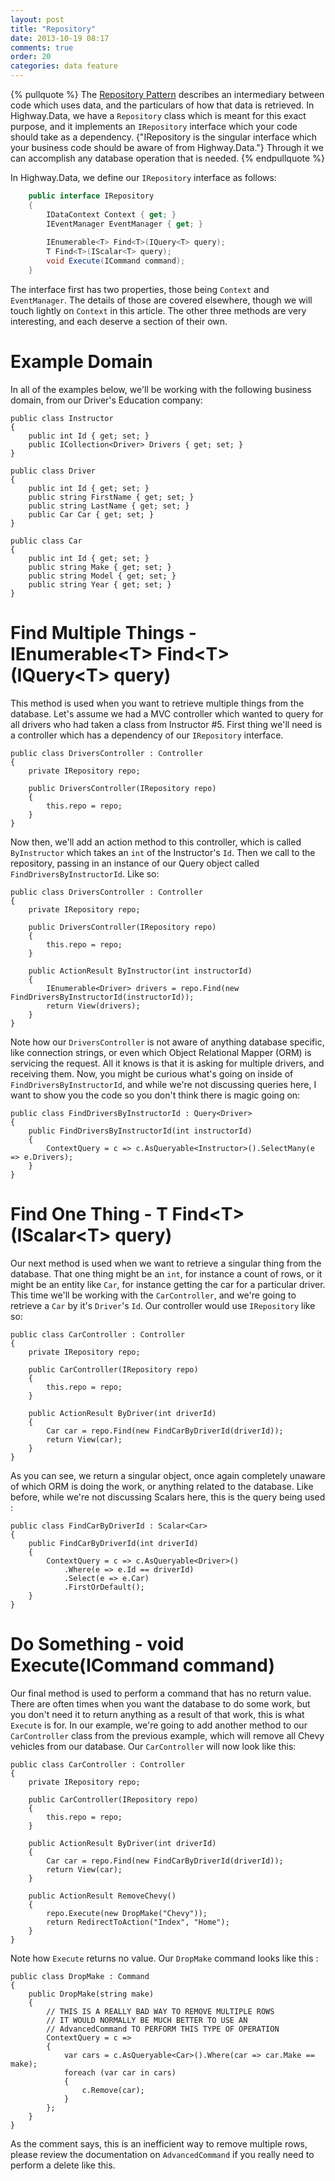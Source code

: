 ```yaml
---
layout: post
title: "Repository"
date: 2013-10-19 08:17
comments: true
order: 20
categories: data feature
---
```


{% pullquote %}
The [Repository Pattern](/blog/2013/10/19/understanding-the-patterns/) describes an intermediary between code which uses data, and the particulars of how that data is retrieved.  In Highway.Data, we have a `Repository` class which is meant for this exact purpose, and it implements an `IRepository` interface which your code should take as a dependency.  {"IRepository is the singular interface which your business code should be aware of from Highway.Data."}  Through it we can accomplish any database operation that is needed.
{% endpullquote %}

In Highway.Data, we define our `IRepository` interface as follows:

``` csharp
    public interface IRepository
    {
        IDataContext Context { get; }
        IEventManager EventManager { get; }
        
        IEnumerable<T> Find<T>(IQuery<T> query);
        T Find<T>(IScalar<T> query);
        void Execute(ICommand command);
    }
```
 
The interface first has two properties, those being `Context` and `EventManager`.  The details of those are covered elsewhere, though we will touch lightly on `Context` in this article.  The other three methods are very interesting, and each deserve a section of their own.

# Example Domain

In all of the examples below, we'll be working with the following business domain, from our Driver's Education company:

```
public class Instructor
{
    public int Id { get; set; }
    public ICollection<Driver> Drivers { get; set; }
}

public class Driver
{
    public int Id { get; set; }
    public string FirstName { get; set; }
    public string LastName { get; set; }
    public Car Car { get; set; }
}

public class Car
{
    public int Id { get; set; }
    public string Make { get; set; }
    public string Model { get; set; }
    public string Year { get; set; }
}
```


# Find Multiple Things - IEnumerable&lt;T&gt; Find&lt;T&gt;(IQuery&lt;T&gt; query)

This method is used when you want to retrieve multiple things from the database.  Let's assume we had a MVC controller which wanted to query for all drivers who had taken a class from Instructor #5.  First thing we'll need is a controller which has a dependency of our `IRepository` interface.

```
public class DriversController : Controller
{
    private IRepository repo;

    public DriversController(IRepository repo)
    {
        this.repo = repo;
    }
}
```

Now then, we'll add an action method to this controller, which is called `ByInstructor` which takes an `int` of the Instructor's `Id`.  Then we call to the repository, passing in an instance of our Query object called `FindDriversByInstructorId`.  Like so:

```
public class DriversController : Controller
{
    private IRepository repo;

    public DriversController(IRepository repo)
    {
        this.repo = repo;
    }

    public ActionResult ByInstructor(int instructorId)
    {
        IEnumerable<Driver> drivers = repo.Find(new FindDriversByInstructorId(instructorId));
        return View(drivers);
    }
}
```

Note how our `DriversController` is not aware of anything database specific, like connection strings, or even which Object Relational Mapper (ORM) is servicing the request.  All it knows is that it is asking for multiple drivers, and receiving them.  Now, you might be curious what's going on inside of `FindDriversByInstructorId`, and while we're not discussing queries here, I want to show you the code so you don't think there is magic going on:

```
public class FindDriversByInstructorId : Query<Driver>
{
    public FindDriversByInstructorId(int instructorId)
    {
        ContextQuery = c => c.AsQueryable<Instructor>().SelectMany(e => e.Drivers);
    }
}
```

# Find One Thing - T Find&lt;T&gt;(IScalar&lt;T&gt; query)

Our next method is used when we want to retrieve a singular thing from the database.  That one thing might be an `int`, for instance a count of rows, or it might be an entity like `Car`, for instance getting the car for a particular driver.  This time we'll be working with the `CarController`, and we're going to retrieve a `Car` by it's `Driver`'s `Id`.  Our controller would use `IRepository` like so:

```
public class CarController : Controller
{
    private IRepository repo;

    public CarController(IRepository repo)
    {
        this.repo = repo;
    }
    
    public ActionResult ByDriver(int driverId)
    {
        Car car = repo.Find(new FindCarByDriverId(driverId));
        return View(car);
    }
}
```

As you can see, we return a singular object, once again completely unaware of which ORM is doing the work, or anything related to the database.  Like before, while we're not discussing Scalars here, this is the query being used :

```
public class FindCarByDriverId : Scalar<Car>
{
    public FindCarByDriverId(int driverId)
    {
        ContextQuery = c => c.AsQueryable<Driver>()
            .Where(e => e.Id == driverId)
            .Select(e => e.Car)
            .FirstOrDefault();
    }
}
```

# Do Something - void Execute(ICommand command)

Our final method is used to perform a command that has no return value.  There are often times when you want the database to do some work, but you don't need it to return anything as a result of that work, this is what `Execute` is for.  In our example, we're going to add another method to our `CarController` class from the previous example, which will remove all Chevy vehicles from our database.  Our `CarController` will now look like this:

```
public class CarController : Controller
{
    private IRepository repo;

    public CarController(IRepository repo)
    {
        this.repo = repo;
    }
    
    public ActionResult ByDriver(int driverId)
    {
        Car car = repo.Find(new FindCarByDriverId(driverId));
        return View(car);
    }

    public ActionResult RemoveChevy()
    {
        repo.Execute(new DropMake("Chevy"));
        return RedirectToAction("Index", "Home");
    }
}
```

Note how `Execute` returns no value.  Our `DropMake` command looks like this :

```
public class DropMake : Command
{
    public DropMake(string make)
    {
        // THIS IS A REALLY BAD WAY TO REMOVE MULTIPLE ROWS
        // IT WOULD NORMALLY BE MUCH BETTER TO USE AN
        // AdvancedCommand TO PERFORM THIS TYPE OF OPERATION
        ContextQuery = c =>
        {
            var cars = c.AsQueryable<Car>().Where(car => car.Make == make);
            foreach (var car in cars)
            {
                c.Remove(car);
            }
        };
    }
}
```

As the comment says, this is an inefficient way to remove multiple rows, please review the documentation on `AdvancedCommand` if you really need to perform a delete like this.